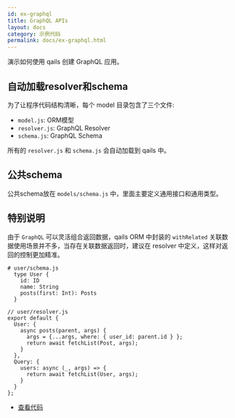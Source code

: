 ```yaml
---
id: ex-graphql
title: GraphQL APIs
layout: docs
category: 示例代码
permalink: docs/ex-graphql.html
---
```


演示如何使用 qails 创建 GraphQL 应用。

## 自动加载resolver和schema
为了让程序代码结构清晰，每个 model 目录包含了三个文件:

- `model.js`: ORM模型
- `resolver.js`: GraphQL Resolver
- `schema.js`: GraphQL Schema

所有的 `resolver.js` 和 `schema.js` 会自动加载到 qails 中。

## 公共schema
公共schema放在 `models/schema.js` 中，里面主要定义通用接口和通用类型。

## 特别说明
由于 `GraphQL` 可以灵活组合返回数据，qails ORM 中封装的 `withRelated` 关联数据使用场景并不多，当存在关联数据返回时，建议在 resolver 中定义，这样对返回的控制更加精准。

```
# user/schema.js
  type User {
    id: ID
    name: String
    posts(first: Int): Posts
  }
```

```
// user/resolver.js
export default {
  User: {
    async posts(parent, args) {
      args = {...args, where: { user_id: parent.id } };
      return await fetchList(Post, args);
    }
  },
  Query: {
    users: async (_, args) => {
      return await fetchList(User, args);
    }
  }
};
```

- [查看代码](https://github.com/qails/qails/tree/master/examples/graphql)
